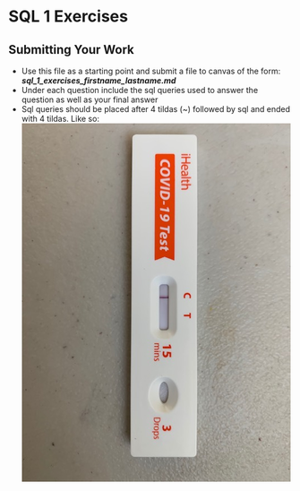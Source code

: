 # SQL 1 Exercises

## Submitting Your Work
* Use this file as a starting point and submit a file to canvas of the form: ***sql_1_exercises_firstname_lastname.md***
* Under each question include the sql queries used to answer the question as well as your final answer
* Sql queries should be placed after 4 tildas (~) followed by sql and ended with 4 tildas. Like so:
![alt text](https://github.com/chiouNT/Metis_EDA/blob/main/IMG_0673.jpg)
